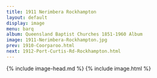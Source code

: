 ```yaml
---
title: 1911 Nerimbera Rockhampton
layout: default
display: image
menu: barq
album: Queensland Baptist Churches 1851-1960 Album
image: 1911-Nerimbera-Rockhampton.jpg
prev: 1910-Coorparoo.html
next: 1912-Port-Curtis-Rd-Rockhampton.html
---
```

{% include image-head.md %}
{% include image.html %}